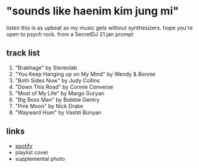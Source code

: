 # "sounds like haenim kim jung mi"

listen this is as upbeat as my music gets without synthesizers. hope you&#x27;re open to psych rock. from a SecretDJ 21.jan prompt

## track list

1. "Brakhage" by Stereolab
2. "You Keep Hanging up on My Mind" by Wendy & Bonnie
3. "Both Sides Now" by Judy Collins
4. "Down This Road" by Connie Converse
5. "Most of My Life" by Margo Guryan
6. "Big Boss Man" by Bobbie Gentry
7. "Pink Moon" by Nick Drake
8. "Wayward Hum" by Vashti Bunyan

## links

- [spotify](https://open.spotify.com/playlist/0mhSPJZHh8OT9g7MX9KYmc)
- playlist cover
- supplemental photo

